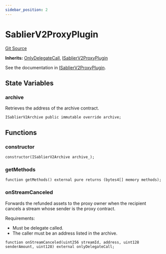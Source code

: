 ```yaml
---
sidebar_position: 2
---
```


# SablierV2ProxyPlugin

[Git Source](https://github.com/sablier-labs/v2-periphery/blob/561f49f77dc855cb4c3a7a449a43613e8f71d655/docs/contracts/v2/reference/periphery)

**Inherits:** [OnlyDelegateCall](/docs/contracts/v2/reference/periphery/abstracts/abstract.OnlyDelegateCall.md),
[ISablierV2ProxyPlugin](/docs/contracts/v2/reference/periphery/interfaces/interface.ISablierV2ProxyPlugin.md)

See the documentation in
[ISablierV2ProxyPlugin](/docs/contracts/v2/reference/periphery/interfaces/interface.ISablierV2ProxyPlugin.md).

## State Variables

### archive

Retrieves the address of the archive contract.

```solidity
ISablierV2Archive public immutable override archive;
```

## Functions

### constructor

```solidity
constructor(ISablierV2Archive archive_);
```

### getMethods

```solidity
function getMethods() external pure returns (bytes4[] memory methods);
```

### onStreamCanceled

Forwards the refunded assets to the proxy owner when the recipient cancels a stream whose sender is the proxy contract.

Requirements:

- Must be delegate called.
- The caller must be an address listed in the archive.

```solidity
function onStreamCanceled(uint256 streamId, address, uint128 senderAmount, uint128) external onlyDelegateCall;
```

